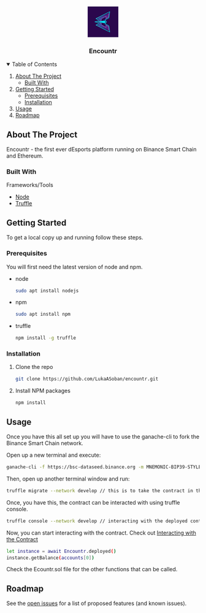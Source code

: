 

<!-- PROJECT LOGO -->
<br />
<p align="center">
  <a href="https://github.com/LukaASoban/encountr">
    <img src="logo.jpg" alt="Logo" width="80" height="80">
  </a>

  <h3 align="center">Encountr</h3>
</p>



<!-- TABLE OF CONTENTS -->
<details open="open">
  <summary>Table of Contents</summary>
  <ol>
    <li>
      <a href="#about-the-project">About The Project</a>
      <ul>
        <li><a href="#built-with">Built With</a></li>
      </ul>
    </li>
    <li>
      <a href="#getting-started">Getting Started</a>
      <ul>
        <li><a href="#prerequisites">Prerequisites</a></li>
        <li><a href="#installation">Installation</a></li>
      </ul>
    </li>
    <li><a href="#usage">Usage</a></li>
    <li><a href="#roadmap">Roadmap</a></li>
  </ol>
</details>



<!-- ABOUT THE PROJECT -->
## About The Project

Encountr - the first ever dEsports platform running on Binance Smart Chain and Ethereum.


### Built With

Frameworks/Tools
* [Node](https://nodejs.org/en/)
* [Truffle](https://www.trufflesuite.com/)



<!-- GETTING STARTED -->
## Getting Started

To get a local copy up and running follow these steps.

### Prerequisites

You will first need the latest version of node and npm.
* node
  ```sh
  sudo apt install nodejs
  ```
* npm
  ```sh
  sudo apt install npm
  ```
* truffle
  ```sh
  npm install -g truffle
  ```

### Installation

1. Clone the repo
   ```sh
   git clone https://github.com/LukaASoban/encountr.git
   ```
2. Install NPM packages
   ```sh
   npm install
   ```

<!-- USAGE EXAMPLES -->
## Usage

Once you have this all set up you will have to use the ganache-cli to fork the Binance Smart Chain network.

Open up a new terminal and execute:
  ```sh
  ganache-cli -f https://bsc-dataseed.binance.org -m MNEMONIC-BIP39-STYLE // -f is fork and -m is the mnemonic for your HD wallet (only use for development)
  ```

Then, open up another terminal window and run:

  ```sh
  truffle migrate --network develop // this is to take the contract in the contracts folder, compile and deploy to ganache
  ```
  
Once, you have this, the contract can be interacted with using truffle console.

  ```sh
  truffle console --network develop // interacting with the deployed contract on ganache-cli
  ```
  
Now, you can start interacting with the contract. Check out [Interacting with the Contract](https://www.trufflesuite.com/docs/truffle/getting-started/interacting-with-your-contracts)
  ```sh
  let instance = await Encountr.deployed()
  instance.getBalance(accounts[0])
  ```
Check the Ecountr.sol file for the other functions that can be called.


<!-- ROADMAP -->
## Roadmap

See the [open issues](https://github.com/LukaASoban/encountr/issues) for a list of proposed features (and known issues).



<!-- MARKDOWN LINKS & IMAGES -->
<!-- https://www.markdownguide.org/basic-syntax/#reference-style-links -->
[contributors-shield]: https://img.shields.io/github/contributors/othneildrew/Best-README-Template.svg?style=for-the-badge
[contributors-url]: https://github.com/othneildrew/Best-README-Template/graphs/contributors
[forks-shield]: https://img.shields.io/github/forks/othneildrew/Best-README-Template.svg?style=for-the-badge
[forks-url]: https://github.com/othneildrew/Best-README-Template/network/members
[stars-shield]: https://img.shields.io/github/stars/othneildrew/Best-README-Template.svg?style=for-the-badge
[stars-url]: https://github.com/othneildrew/Best-README-Template/stargazers
[issues-shield]: https://img.shields.io/github/issues/othneildrew/Best-README-Template.svg?style=for-the-badge
[issues-url]: https://github.com/othneildrew/Best-README-Template/issues
[license-shield]: https://img.shields.io/github/license/othneildrew/Best-README-Template.svg?style=for-the-badge
[license-url]: https://github.com/othneildrew/Best-README-Template/blob/master/LICENSE.txt
[linkedin-shield]: https://img.shields.io/badge/-LinkedIn-black.svg?style=for-the-badge&logo=linkedin&colorB=555
[linkedin-url]: https://linkedin.com/in/othneildrew
[product-screenshot]: images/screenshot.png
